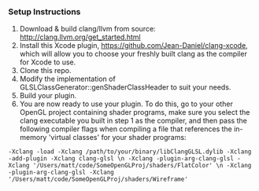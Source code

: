 ### Setup Instructions


1. Download & build clang/llvm from source: http://clang.llvm.org/get_started.html
2. Install this Xcode plugin, https://github.com/Jean-Daniel/clang-xcode, which will allow you to choose your freshly built clang as the compiler for Xcode to use.
3. Clone this repo.
4. Modify the implementation of GLSLClassGenerator::genShaderClassHeader to suit your needs.
5. Build your plugin.
6. You are now ready to use your plugin.  To do this, go to your other OpenGL project containing shader programs, make sure you select the clang executable you built in step 1 as the compiler, and then pass the following compiler flags when compiling a file that references the in-memory 'virtual classes' for your shader programs:

`-Xclang -load -Xclang /path/to/your/binary/libClangGLSL.dylib -Xclang -add-plugin -Xclang clang-glsl \n
-Xclang -plugin-arg-clang-glsl -Xclang '/Users/matt/code/SomeOpenGLProj/shaders/FlatColor' \n
-Xclang -plugin-arg-clang-glsl -Xclang '/Users/matt/code/SomeOpenGLProj/shaders/Wireframe'`